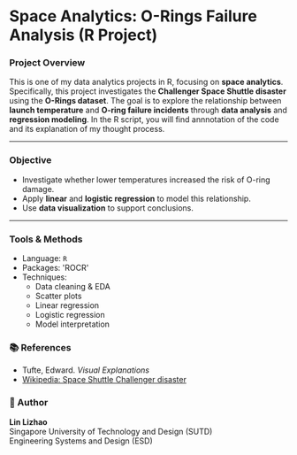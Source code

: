 # Space Analytics: O-Rings Failure Analysis (R Project)

### Project Overview

This is one of my data analytics projects in R, focusing on **space analytics**.  
Specifically, this project investigates the **Challenger Space Shuttle disaster** using the **O-Rings dataset**. The goal is to explore the relationship between **launch temperature** and **O-ring failure incidents** through **data analysis** and **regression modeling**.
In the R script, you will find annnotation of the code and its explanation of my thought process.

---

###  Objective

- Investigate whether lower temperatures increased the risk of O-ring damage.
- Apply **linear** and **logistic regression** to model this relationship.
- Use **data visualization** to support conclusions.

---

### Tools & Methods

- Language: `R`
- Packages: 'ROCR'
- Techniques:
  - Data cleaning & EDA
  - Scatter plots
  - Linear regression
  - Logistic regression
  - Model interpretation



### 📚 References

- Tufte, Edward. *Visual Explanations*
- [Wikipedia: Space Shuttle Challenger disaster](https://en.wikipedia.org/wiki/Space_Shuttle_Challenger_disaster)

### 👤 Author

**Lin Lizhao**  
Singapore University of Technology and Design (SUTD)  
Engineering Systems and Design (ESD)
